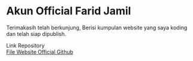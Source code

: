 # Akun Official Farid Jamil

Terimakasih telah berkunjung, Berisi kumpulan website yang saya koding dan telah siap dipublish.

Link Repository<br />
<a href="https://github.dev/faridjamil/faridjamil.github.io">File Website Official Github</a>
